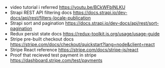 - video tutorial i referred
  https://youtu.be/BCkWFblNLKU
- Strapi REST API filtering docs
  https://docs.strapi.io/dev-docs/api/rest/filters-locale-publication
- Strapi sort and pagination
  https://docs.strapi.io/dev-docs/api/rest/sort-pagination
- Redux persist state docs
  https://redux-toolkit.js.org/usage/usage-guide
- Stripe pre-built checkout docs
  https://stripe.com/docs/checkout/quickstart?lang=node&client=react
- Stripe React reference
  https://stripe.com/docs/stripe-js/react
- Proof that recieved test payment in stripe
  https://dashboard.stripe.com/test/payments

